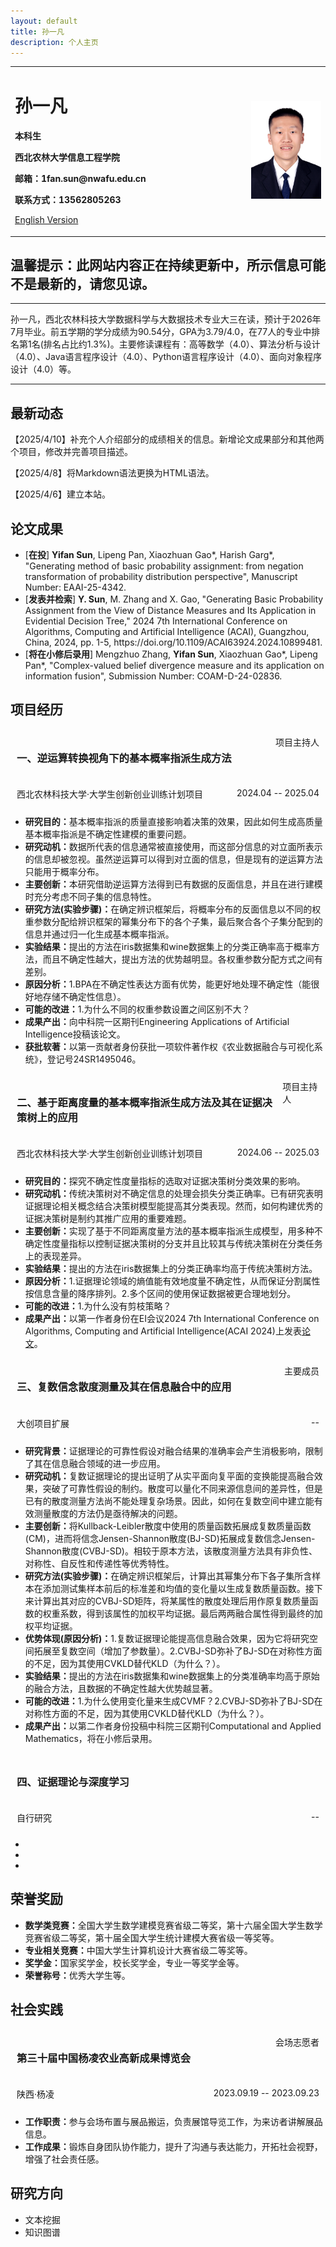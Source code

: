 ```yaml
---
layout: default
title: 孙一凡
description: 个人主页
---
```


<div>
<table border="0">
  <tr>
    <td width="75%">
      <h1>孙一凡</h1>
      <p><b>本科生</b></p>
      <p><b>西北农林大学信息工程学院</b></p>
      <p><b>邮箱：1fan.sun@nwafu.edu.cn</b></p>
<!--       <p><b>地址：××市××区××路××号××大学，××楼，邮编×××</b></p> -->
      <p><b>联系方式：13562805263</b></p>
      <p><a href="/index-en.html">English Version</a></p>
    </td>
    <td width="25%">
      <img src="/myavatar_white.jpg" width="100%">
    </td>
  </tr>
</table>
</div>

<h2>温馨提示：此网站内容正在持续更新中，所示信息可能不是最新的，请您见谅。</h2>

<hr>
<p>孙一凡，西北农林科技大学数据科学与大数据技术专业大三在读，预计于2026年7月毕业。前五学期的学分成绩为90.54分，GPA为3.79/4.0，在77人的专业中排名第1名(排名占比约1.3%)。主要修读课程有：高等数学（4.0）、算法分析与设计（4.0）、Java语言程序设计（4.0）、Python语言程序设计（4.0）、面向对象程序设计（4.0）等。</p>
<hr>


<h2>最新动态</h2>
<p>【2025/4/10】补充个人介绍部分的成绩相关的信息。新增论文成果部分和其他两个项目，修改并完善项目描述。</p>
<p>【2025/4/8】将Markdown语法更换为HTML语法。</p>
<p>【2025/4/6】建立本站。</p>

<h2>论文成果</h2>
<ul>
<li>[<strong>在投</strong>] <strong>Yifan Sun</strong>, Lipeng Pan, Xiaozhuan Gao*, Harish Garg*, "Generating method of basic probability assignment: from negation transformation of probability distribution perspective", Manuscript Number: EAAI-25-4342.</li>
<li>[<strong>发表并检索</strong>] <strong>Y. Sun</strong>, M. Zhang and X. Gao, "Generating Basic Probability Assignment from the View of Distance Measures and Its Application in Evidential Decision Tree," 2024 7th International Conference on Algorithms, Computing and Artificial Intelligence (ACAI), Guangzhou, China, 2024, pp. 1-5, https://doi.org/10.1109/ACAI63924.2024.10899481.</li>
<li>[<strong>将在小修后录用</strong>] Mengzhuo Zhang, <strong>Yifan Sun</strong>, Xiaozhuan Gao*, Lipeng Pan*, "Complex-valued belief divergence measure and its application on information fusion", Submission Number: COAM-D-24-02836.</li>
</ul>

<h2>项目经历</h2>

<div style="display: flex; justify-content: space-between; width: 100%; padding: 10px; box-sizing: border-box;">
<span><h3>一、逆运算转换视角下的基本概率指派生成方法</h3></span>
<span>项目主持人</span>
</div>
<div style="display: flex; justify-content: space-between; width: 100%; padding: 10px; box-sizing: border-box;">
<span>西北农林科技大学·大学生创新创业训练计划项目</span>
<span>2024.04 -- 2025.04</span>
</div>
<ul>
<li><strong>研究目的：</strong>基本概率指派的质量直接影响着决策的效果，因此如何生成高质量基本概率指派是不确定性建模的重要问题。</li>
<li><strong>研究动机：</strong>数据所代表的信息通常被直接使用，而这部分信息的对立面所表示的信息却被忽视。虽然逆运算可以得到对立面的信息，但是现有的逆运算方法只能用于概率分布。</li>
<li><strong>主要创新：</strong>本研究借助逆运算方法得到已有数据的反面信息，并且在进行建模时充分考虑不同子集的信息特性。</li>
<li><strong>研究方法(实验步骤)：</strong>在确定辨识框架后，将概率分布的反面信息以不同的权重参数分配给辨识框架的幂集分布下的各个子集，最后聚合各个子集分配到的信息并通过归一化生成基本概率指派。</li>
<li><strong>实验结果：</strong>提出的方法在iris数据集和wine数据集上的分类正确率高于概率方法，而且不确定性越大，提出方法的优势越明显。各权重参数分配方式之间有差别。</li>
<li><strong>原因分析：</strong>1.BPA在不确定性表达方面有优势，能更好地处理不确定性（能很好地存储不确定性信息）。</li>
<li><strong>可能的改进：</strong>1.为什么不同的权重参数设置之间区别不大？</li>
<li><strong>成果产出：</strong>向中科院一区期刊Engineering Applications of Artificial Intelligence投稿该论文。</li>
<li><strong>获批软著：</strong>以第一贡献者身份获批一项软件著作权《农业数据融合与可视化系统》，登记号24SR1495046。</li>
</ul>

<div style="display: flex; justify-content: space-between; width: 100%; padding: 10px; box-sizing: border-box;">
<h3><span>二、基于距离度量的基本概率指派生成方法及其在证据决策树上的应用</span></h3>
<span>项目主持人</span>
</div>
<div style="display: flex; justify-content: space-between; width: 100%; padding: 10px; box-sizing: border-box;">
<span>西北农林科技大学·大学生创新创业训练计划项目</span>
<span>2024.06 -- 2025.03</span>
</div>
<ul>
<li><strong>研究目的：</strong>探究不确定性度量指标的选取对证据决策树分类效果的影响。</li>
<li><strong>研究动机：</strong>传统决策树对不确定信息的处理会损失分类正确率。已有研究表明证据理论相关概念结合决策树模型能提高其分类表现。然而，如何构建优秀的证据决策树是制约其推广应用的重要难题。</li>
<li><strong>主要创新：</strong>实现了基于不同距离度量方法的基本概率指派生成模型，用多种不确定性度量指标以控制证据决策树的分支并且比较其与传统决策树在分类任务上的表现差异。</li>
<li><strong>实验结果：</strong>提出的方法在iris数据集上的分类正确率均高于传统决策树方法。</li>
<li><strong>原因分析：</strong>1.证据理论领域的熵值能有效地度量不确定性，从而保证分割属性按信息含量的降序排列。2.多个区间的使用保证数据被更合理地划分。</li>
<li><strong>可能的改进：</strong>1.为什么没有剪枝策略？</li>
<li><strong>成果产出：</strong>以第一作者身份在EI会议2024 7th International Conference on Algorithms, Computing and Artificial Intelligence(ACAI 2024)上发表<a href="https://doi.org/10.1109/ACAI63924.2024.10899481" target="_blank" rel="noopener noreferrer">论文</a>。</li>
</ul>

<div style="display: flex; justify-content: space-between; width: 100%; padding: 10px; box-sizing: border-box;">
<h3><span>三、复数信念散度测量及其在信息融合中的应用</span></h3>
<span>主要成员</span>
</div>
<div style="display: flex; justify-content: space-between; width: 100%; padding: 10px; box-sizing: border-box;">
<span>大创项目扩展</span>
<span> -- </span>
</div>
<ul>
<li><strong>研究背景：</strong>证据理论的可靠性假设对融合结果的准确率会产生消极影响，限制了其在信息融合领域的进一步应用。</li>
<li><strong>研究动机：</strong>复数证据理论的提出证明了从实平面向复平面的变换能提高融合效果，突破了可靠性假设的制约。散度可以量化不同来源信息间的差异性，但是已有的散度测量方法尚不能处理复杂场景。因此，如何在复数空间中建立能有效测量散度的方法仍是亟待解决的问题。</li>
<li><strong>主要创新：</strong>将Kullback-Leibler散度中使用的质量函数拓展成复数质量函数(CM)，进而将信念Jensen-Shannon散度(BJ-SD)拓展成复数信念Jensen-Shannon散度(CVBJ-SD)。相较于原本方法，该散度测量方法具有非负性、对称性、自反性和传递性等优秀特性。</li>
<li><strong>研究方法(实验步骤)：</strong>在确定辨识框架后，计算出其幂集分布下各子集所含样本在添加测试集样本前后的标准差和均值的变化量以生成复数质量函数。接下来计算出其对应的CVBJ-SD矩阵，将某属性的散度处理后用作原复数质量函数的权重系数，得到该属性的加权平均证据。最后两两融合属性得到最终的加权平均证据。</li>
<li><strong>优势体现(原因分析)：</strong>1.复数证据理论能提高信息融合效果，因为它将研究空间拓展至复数空间（增加了参数量）。2.CVBJ-SD弥补了BJ-SD在对称性方面的不足，因为其使用CVKLD替代KLD（为什么？）。</li>
<li><strong>实验结果：</strong>提出的方法在iris数据集和wine数据集上的分类准确率均高于原始的融合方法，且数据的不确定性越大优势越显著。</li>
<li><strong>可能的改进：</strong>1.为什么使用变化量来生成CVMF？2.CVBJ-SD弥补了BJ-SD在对称性方面的不足，因为其使用CVKLD替代KLD（为什么？）。</li>
<li><strong>成果产出：</strong>以第二作者身份投稿中科院三区期刊Computational and Applied Mathematics，将在小修后录用。</li>
</ul>

<div style="display: flex; justify-content: space-between; width: 100%; padding: 10px; box-sizing: border-box;">
<h3><span>四、证据理论与深度学习</span></h3>
<span></span>
</div>
<div style="display: flex; justify-content: space-between; width: 100%; padding: 10px; box-sizing: border-box;">
<span>自行研究</span>
<span> -- </span>
</div>
<ul>
<li><strong></strong></li>
<li><strong></strong></li>
<li><strong></strong></li>
</ul>

<h2>荣誉奖励</h2>
<ul>
<li><strong>数学类竞赛：</strong>全国大学生数学建模竞赛省级二等奖，第十六届全国大学生数学竞赛省级二等奖，第十届全国大学生统计建模大赛省级一等奖等。</li>
<li><strong>专业相关竞赛：</strong>中国大学生计算机设计大赛省级二等奖等。</li>
<li><strong>奖学金：</strong>国家奖学金，校长奖学金，专业一等奖学金等。</li>
<li><strong>荣誉称号：</strong>优秀大学生等。</li>
</ul>

<h2>社会实践</h2>
<div style="display: flex; justify-content: space-between; width: 100%; padding: 10px; box-sizing: border-box;">
<h3><span>第三十届中国杨凌农业高新成果博览会</span></h3>
<span>会场志愿者</span>
</div>
<div style="display: flex; justify-content: space-between; width: 100%; padding: 10px; box-sizing: border-box;">
<span>陕西·杨凌</span>
<span>2023.09.19 -- 2023.09.23</span>
</div>
<ul>
<li><strong>工作职责：</strong>参与会场布置与展品搬运，负责展馆导览工作，为来访者讲解展品信息。</li>
<li><strong>工作成果：</strong>锻炼自身团队协作能力，提升了沟通与表达能力，开拓社会视野，增强了社会责任感。</li>
</ul>

<h2>研究方向</h2>
<ul>
<li>文本挖掘</li>
<li>知识图谱</li>
</ul>



